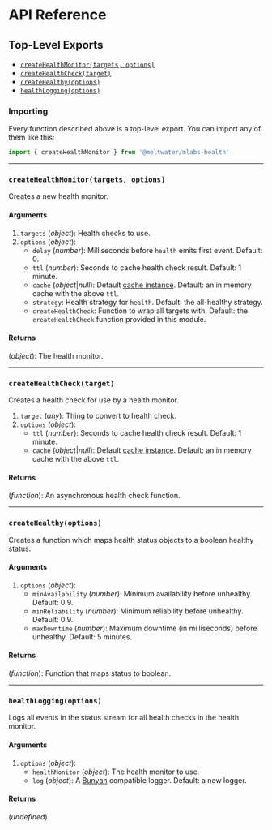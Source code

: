 # API Reference

## Top-Level Exports

- [`createHealthMonitor(targets, options)`](#createhealthmonitortargets-options)
- [`createHealthCheck(target)`](#createhealthchecktarget)
- [`createHealthy(options)`](#createhealthyoptions)
- [`healthLogging(options)`](#healthloggingoptions)

### Importing

Every function described above is a top-level export.
You can import any of them like this:

```js
import { createHealthMonitor } from '@meltwater/mlabs-health'
```

---
### `createHealthMonitor(targets, options)`

Creates a new health monitor.

#### Arguments

1. `targets` (*object*): Health checks to use.
2. `options` (*object*):
    - `delay` (*number*): Milliseconds before `health` emits first event.
      Default: 0.
    - `ttl` (*number*): Seconds to cache health check result.
      Default: 1 minute.
    - `cache` (*object*|*null*): Default [cache instance][node-cache-manager].
      Default: an in memory cache with the above `ttl`.
    - `strategy`: Health strategy for `health`.
      Default: the all-healthy strategy.
    - `createHealthCheck`: Function to wrap all targets with.
      Default: the `createHealthCheck` function provided in this module.

#### Returns

(*object*): The health monitor.

---
### `createHealthCheck(target)`

Creates a health check for use by a health monitor.

1. `target` (*any*): Thing to convert to health check.
2. `options` (*object*):
    - `ttl` (*number*): Seconds to cache health check result.
      Default: 1 minute.
    - `cache` (*object*|*null*): Default [cache instance][node-cache-manager].
      Default: an in memory cache with the above `ttl`.

#### Returns

(*function*): An asynchronous health check function.

---
### `createHealthy(options)`

Creates a function which maps health status objects to a boolean healthy status.

#### Arguments

1. `options` (*object*):
    - `minAvailability` (*number*): Minimum availability before unhealthy.
      Default: 0.9.
    - `minReliability` (*number*): Minimum reliability before unhealthy.
      Default: 0.9.
    - `maxDowntime` (*number*): Maximum downtime (in milliseconds) before unhealthy.
      Default: 5 minutes.

#### Returns

(*function*): Function that maps status to boolean.

---
### `healthLogging(options)`

Logs all events in the status stream
for all health checks in the health monitor.

#### Arguments

1. `options` (*object*):
    - `healthMonitor` (*object*): The health monitor to use.
    - `log` (*object*): A [Bunyan] compatible logger.
      Default: a new logger.

#### Returns

(*undefined*)

[Bunyan]: https://github.com/trentm/node-bunyan
[node-cache-manager]: https://github.com/BryanDonovan/node-cache-manager
